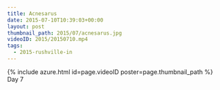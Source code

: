 ```yaml
---
title: Acnesarus
date: 2015-07-10T10:39:03+00:00
layout: post
thumbnail_path: 2015/07/acnesarus.jpg
videoID: 2015/20150710.mp4
tags:
  - 2015-rushville-in
---
```

{% include azure.html id=page.videoID poster=page.thumbnail_path %}
Day 7